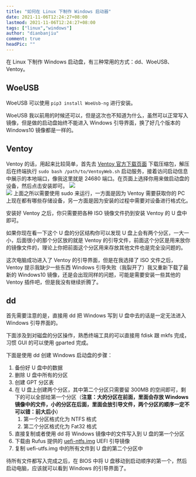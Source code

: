 ```yaml
---
title: "如何在 Linux 下制作 Windows 启动器"
date: 2021-11-06T12:24:27+08:00
lastmod: 2021-11-06T12:24:27+08:00
tags: ["linux","windows"]
author: "dianbanjiu"
comment: true
headPic: ""
---
```


在 Linux 下制作 Windows 启动盘，有三种常用的方式：dd、WoeUSB、Ventoy。  

## WoeUSB

WoeUSB 可以使用 `pip3 install WoeUsb-ng` 进行安装。  

WoeUSB 我以前用的时候还可以，但是这次也不知道为什么，虽然可以正常写入镜像，但是做的启动盘始终不能进入 Windows 引导界面，换了好几个版本的 Windows10 镜像都是一样的。

## Ventoy
Ventoy 的话，用起来比较简单，首先去 [Ventoy 官方下载页面](https://www.ventoy.net/en/download.html) 下载压缩包，解压后在终端执行 `sudo bash /path/to/VentoyWeb.sh` 启动服务，接着访问启动信息中展示的本地端口，像我这里就是 24680 端口。在页面上选择你用来做启动盘的设备，然后点击安装即可。
![](https://i.imgur.com/cH5zfZ3.png)  
![](https://i.imgur.com/F0b0m9S.png)
上面之所以需要使用 sudo 来运行，一方面是因为 Ventoy 需要获取你的 PC 上现在都有哪些存储设备，另一方面是因为安装的过程中需要对设备进行格式化。  

安装好 Ventoy 之后，你只需要把各种 ISO 镜像文件扔到安装 Ventoy 的 U 盘中即可。  

如果你现在看一下这个 U 盘的分区结构你可以发现 U 盘上会有两个分区，一大一小，后面很小的那个分区放的就是 Ventoy 的引导文件，前面这个分区是用来放你的镜像文件的，理论上你把前面这个分区用来存放其他文件也是完全没问题的。

这次电脑成功进入了 Ventoy 的引导界面，但是在我选择了 ISO 文件之后，Ventoy 提示我缺少一些东西 Windows 引导失败（我裂开了）我又重新下载了最新的 Windows10 镜像，还是会出现同样的问题，可能是需要安装一些其他的 Ventoy 插件吧，但是我没有继续折腾了。  

## dd
首先需要注意的是，直接用 dd 把 Windows 写到 U 盘中去的话是一定无法进入 Windows 引导界面的。  

下面涉及到对磁盘的分区操作，熟悉终端工具的可以直接用 fdisk 跟 mkfs 完成，习惯 GUI 的可以使用 gparted 完成。

下面是使用 dd 创建 Windows 启动盘的步骤：  
1. 备份好 U 盘中的数据
2. 删除 U 盘中所有的分区
3. 创建 GPT 分区表
4. 在 U 盘上创建两个分区，其中第二个分区只需要留 300MB 的空间即可，剩下的可以全部给第一个分区（**注意：大的分区在前面，里面会存放 Windows 镜像中的文件，小的分区在后面，里面会放引导文件，两个分区的顺序一定不可以错：前大后小**）  
   1. 第一个分区格式化为 NTFS 格式
   2. 第二个分区格式化为 Fat32 格式
5. 直接复制或者使用 dd 将 Windows 镜像中的文件写入到 U 盘的第一个分区
6. 下载由 Rufus 提供的 [uefi-ntfs.img](https://github.com/pbatard/rufus/blob/master/res/uefi/uefi-ntfs.img) UEFI 引导镜像
7. 复制 uefi-utfs.img 中的所有文件到 U 盘的第二个分区中

待所有文件都写入完成之后，在 BIOS 中将 U 盘移动到启动顺序的第一个，然后启动电脑，应该就可以看到 Windows 的引导界面了。